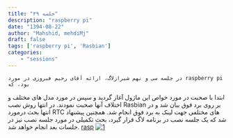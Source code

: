 ```yaml
---
title: "جلسه ۳۹"
description: "raspberry pi"
date: "1394-08-22"
author: "Mahshid, mehdiMj"
draft: false
tags: ['raspberry pi', 'Rasbian']
categories:
    - "sessions"
---
```

    در جلسه سی و نهم شیرازلاگ، ارائه آقای رحیم فیروزی در مورد raspberry pi بود، که
ابتدا با صحبت در مورد خواص این ماژول آغاز گردید و سپس در مورد مدل های مختلف و
اختلاف آنها صحبت نمودند. در انتها روش نصب Rasbian بر روی برد فوق بیان شد و در
انتها بحث درمورد RTC های مختلفی جهت لینک به برد فوق انجام شد. همچنین پیشنهاد
شد که یک جلسه نصب در برنامه لاگ قرار گیرد، بحث تکمیلی در مورد جلسه نصب نیز در
جلسات بعد انجام خواهد شد.
[rasp](https://shirazlug.ir/wp-content/uploads/2015/11/rasp.zip)
[![1](../../img/96e005b4-fdbb-11e6-86dd-a088b4d860141488289281.3354676.jpeg)](img/96e005b4-fdbb-11e6-86dd-a088b4d860141488289281.3354676.jpeg)
